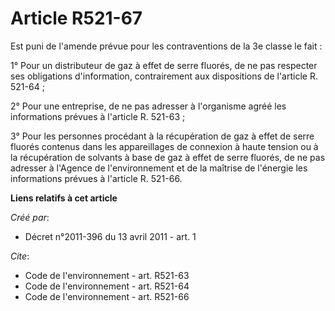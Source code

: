 # Article R521-67

Est puni de l'amende prévue pour les contraventions de la 3e classe le fait :

1° Pour un distributeur de gaz à effet de serre fluorés, de ne pas respecter ses obligations d'information, contrairement aux
dispositions de l'article R. 521-64 ;

2° Pour une entreprise, de ne pas adresser à l'organisme agréé les informations prévues à l'article R. 521-63 ;

3° Pour les personnes procédant à la récupération de gaz à effet de serre fluorés contenus dans les appareillages de
connexion à haute tension ou à la récupération de solvants à base de gaz à effet de serre fluorés, de ne pas adresser à
l'Agence de l'environnement et de la maîtrise de l'énergie les informations prévues à l'article R. 521-66.

**Liens relatifs à cet article**

_Créé par_:

  - Décret n°2011-396 du 13 avril 2011 - art. 1

_Cite_:

  - Code de l'environnement - art. R521-63
  - Code de l'environnement - art. R521-64
  - Code de l'environnement - art. R521-66
